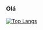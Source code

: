 ### Olá 

[![Top Langs](https://github-readme-stats.vercel.app/api/top-langs/?username=matheusmaurilio&layout=compact)](https://github.com/anuraghazra/github-readme-stats)

<picture>
<source 
  srcset="https://github-readme-stats.vercel.app/api?username=matheusmaurilio&show_icons=true&theme=dark"
  media="(prefers-color-scheme: dark)"
/>
</picture>
